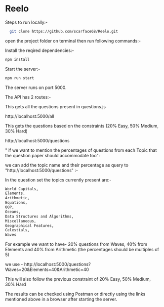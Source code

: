 # Reelo

Steps to run locally:-

```bash
  git clone https://github.com/scarface68/Reelo.git
```

open the project folder on terminal then run following commands:-

Install the reqired dependencies:-

```bash
npm install
```

Start the server:-

```bash
npm run start
```

The server runs on port 5000.

The API has 2 routes:-

This gets all the questions present in questions.js

http://localhost:5000/all

This gets the questions based on the constraints (20% Easy, 50% Medium, 30% Hard)

http://localhost:5000/questions

" if we want to mention the percentages of questions from each Topic that the question paper should accommodate too":

we can add the topic name and their percentage as query to "http://localhost:5000/questions" :-

In the question set the topics currently present are:-
```bash
World Capitals,
Elements,
Arithmetic,
Equations,
OOP,
Oceans,
Data Structures and Algorithms,
Miscellaneous,
Geographical Features,
Celestials,
Waves
```

For example we want to have-
20% questions from Waves, 40% from Elements and 40% from Arithmetic (the percentages should be multiples of 5)

we use - http://localhost:5000/questions?Waves=20&Elements=40&Arithmetic=40

This will also follow the previous constraint of 20% Easy, 50% Medium, 30% Hard

The results can be checked using Postman or directly using the links mentioned above in a browser after starting the server.
